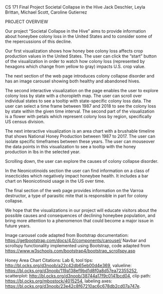 CS 171 Final Project
Societal Collapse in the Hive
Jack Deschler, Leyla Brittan, Michael Scott, Caroline Gutierrez

PROJECT OVERVIEW

Our project “Societal Collapse in the Hive” aims to provide information about honeybee colony loss in the United States
and to consider some of the repercussions of this decline.

Our first visualization shows how honey bee colony loss affects crop production values in the United States. The user
can click the “start” button of the visualization in order to watch how colony loss (represented by hexagons which
change from yellow to gray) impacts U.S. crop value.

The next section of the web page introduces colony collapse disorder and has an image carousel showing both healthy and
abandoned hives.

The second interactive visualization on the page enables the user to explore colony loss by state with a choropleth map.
The user can scroll over individual states to see a tooltip with state-specific colony loss data. The user can select a
time frame between 1987 and 2018 to see the colony loss by state within the given time interval. The second part of the
visualization is a flower with petals which represent colony loss by region, specifically US census division.

The next interactive visualization is an area chart with a brushable timeline that shows National Honey Production
between 1987 to 2017. The user can isolate specific timeframes between these years. The user can mouseover the data
points in this visualization to see a tooltip with the honey production in lbs in the selected year.

Scrolling down, the user can explore the causes of colony collapse disorder.

In the Neonicotinoids section the user can find information on a class of insecticides which negatively impact honeybee
health. It includes a bar chart on Neonicotinoid usage in the US over time.

The final section of the web page provides information on the Varroa destructor, a type of parasitic mite that is
responsible in part for colony collapse.

We hope that the visualizations in our project will educate visitors about the possible causes and consequences of
declining honeybee population, and bring more attention to a phenomenon that could become a major issue in future years.

Image carousel code adapted from Bootstrap documentation: https://getbootstrap.com/docs/4.0/components/carousel/
Navbar and scrollspy functionality implemented using Bootstrap, code adapted from https://www.w3schools.com/bootstrap4/bootstrap_scrollspy.asp

Honey Area Chart Citations: Lab 6, tool tips: http://bl.ocks.org/d3noob/a22c42db65eb00d4e369, valueline: https://bl.ocks.org/d3noob/119a138ef9bd1d8f0a8d57ea72355252, scatterplot: http://bl.ocks.org/d3noob/38744a17f9c0141bcd04, clip path: https://bl.ocks.org/mbostock/4015254, labeling axes: https://bl.ocks.org/d3noob/23e42c8f67210ac6c678db2cd07a747e.

